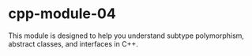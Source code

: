 # cpp-module-04
This module is designed to help you understand subtype polymorphism, abstract classes, and interfaces in C++.

